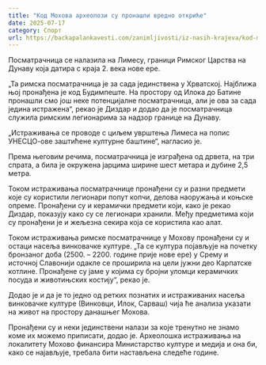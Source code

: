 ```yaml
---
title: "Код Мохова археолози су пронашли вредно откриће"
date: 2025-07-17
category: Спорт
url: https://backapalankavesti.com/zanimljivosti/iz-nasih-krajeva/kod-mohova-arheolozi-su-pronasli-vredno-otkrice1/
---
```


Посматрачница се налазила на Лимесу, граници Римског Царства на Дунаву која датира с краја 2. века нове ере.

„Та римска посматрачница је за сада јединствена у Хрватској. Најближа њој пронађена је код Будимпеште. На простору од Илока до Батине пронашли смо још неке потенцијалне посматрачница, али је ова за сада једина истражена“, рекао је Диздар и додао да је посматрачница служила римским легионарима за надзор границе на Дунаву.

„Истраживања се проводе с циљем уврштења Лимеса на попис УНЕСЦО-ове заштићене културне баштине“, нагласио је.

Према његовим речима, посматрачница је изграђена од дрвета, на три спрата, а била је окружена јарцима ширине шест метара и дубине 2,5 метра.

Током истраживања посматрачнице пронађени су и разни предмети које су користили легионари попут копчи, делова наоружања и коњске опреме. Пронађени су и керамички предмети који, како је рекао Диздар, показују како су се легионари хранили. Међу предметима који су пронађени је и жељезна секира која се користила као алат.

Током истраживања римске посматрачнице у Мохову пронађени су и остаци насеља винковачке културе. „Та се култура појављује на почетку бронзаног доба (2500. – 2200. године прије нове ере) у Срему и источној Славонији одакле се проширила на цели јужни део Карпатске котлине. Пронађене су јаме у којима су бројни уломци керамичких посуда и животињских костију“, рекао је.

Додао је и да је то једно од ретких познатих и истраживаних насеља винковачке културе (Винковци, Илок, Сарваш) чија ће анализа указати на живот на простору данашњег Мохова.

Пронађени су и неки јединствени налази за које тренутно не знамо коме их можемо приписати, додао је. Археолошка истраживања на локалитету Мохово финансира Министарство културе и медија и она би, како се најављује, требала бити настављена следеће године.
